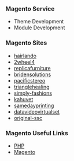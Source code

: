 ### Magento Service

* Theme Development
* Module Development


### Magento Sites

- [hairlando](https://www.hairlando.de/)
- [2wheel4](http://www.2wheel4.com/)
- [replicafurniture](http://www.replicafurniture.com.au/)
- [bridensolutions](http://www.bridensolutions.ca/)
- [pacificstereo](http://www.pacificstereo.com/)
- [trianglehealing](www.trianglehealing.com)
- [simply-fashions](http://www.simply-fashions.com/)
- [kahuvet](http://www.kahuvet.co.nz/)
- [samedayprinting](http://www.samedayprinting.com/)
- [datavideovirtualset](http://datavideovirtualset.com/)
- [original-ssc](http://original-ssc.com/)



### Magento Useful Links

- [PHP](www.php.org)
- [Magento](http://www.magentocommerce.com/)
